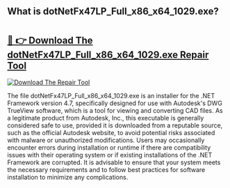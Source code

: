 ## What is dotNetFx47LP_Full_x86_x64_1029.exe? 

# <h2><a href="https://exedetect.com/download.php?dotNetFx47LP_Full_x86_x64_1029.exe">🔗 👉 Download The dotNetFx47LP_Full_x86_x64_1029.exe Repair Tool</a></h2>

[![Download The Repair Tool](https://exedetect.com/download-button.jpg)](https://exedetect.com/download.php?dotNetFx47LP_Full_x86_x64_1029.exe)

The file dotNetFx47LP_Full_x86_x64_1029.exe is an installer for the .NET Framework version 4.7, specifically designed for use with Autodesk's DWG TrueView software, which is a tool for viewing and converting CAD files. As a legitimate product from Autodesk, Inc., this executable is generally considered safe to use, provided it is downloaded from a reputable source, such as the official Autodesk website, to avoid potential risks associated with malware or unauthorized modifications. Users may occasionally encounter errors during installation or runtime if there are compatibility issues with their operating system or if existing installations of the .NET Framework are corrupted. It is advisable to ensure that your system meets the necessary requirements and to follow best practices for software installation to minimize any complications.